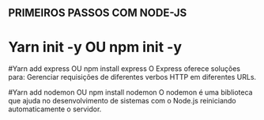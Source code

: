 ## PRIMEIROS PASSOS COM NODE-JS

# Yarn init -y OU npm init -y

#Yarn add express OU npm install express
O Express oferece soluções para: Gerenciar requisições de diferentes verbos HTTP em diferentes URLs.

#Yarn add nodemon OU npm install nodemon
O nodemon é uma biblioteca que ajuda no desenvolvimento de sistemas com o Node.js reiniciando automaticamente o servidor.
